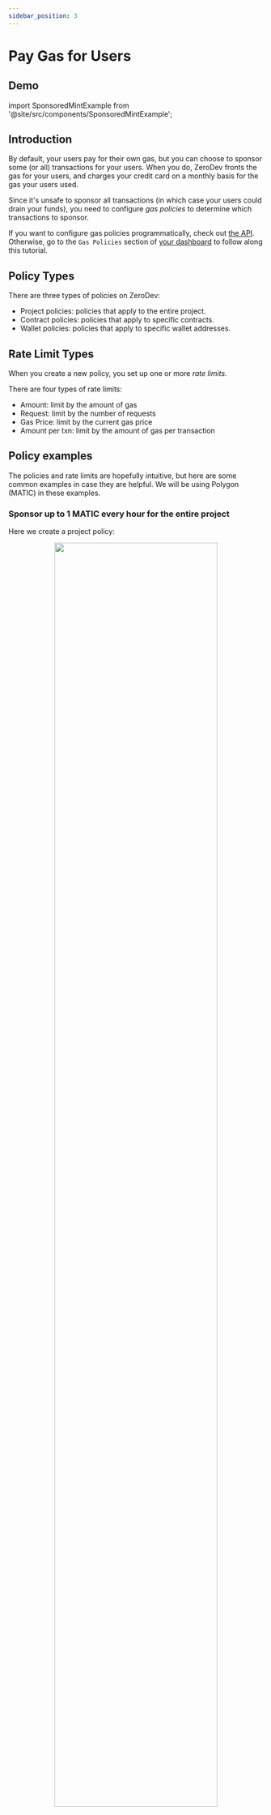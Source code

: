 ```yaml
---
sidebar_position: 3
---
```


# Pay Gas for Users

## Demo

import SponsoredMintExample from '@site/src/components/SponsoredMintExample';

<SponsoredMintExample />

## Introduction

By default, your users pay for their own gas, but you can choose to sponsor some (or all) transactions for your users.  When you do, ZeroDev fronts the gas for your users, and charges your credit card on a monthly basis for the gas your users used.

Since it's unsafe to sponsor all transactions (in which case your users could drain your funds), you need to configure *gas policies* to determine which transactions to sponsor.

If you want to configure gas policies programmatically, check out [the API](https://zerodev-api.readme.io/reference/addpolicytoproject).  Otherwise, go to the `Gas Policies` section of [your dashboard](https://dashboard.zerodev.app/) to follow along this tutorial.

## Policy Types

There are three types of policies on ZeroDev:

- Project policies: policies that apply to the entire project. 
- Contract policies: policies that apply to specific contracts.
- Wallet policies: policies that apply to specific wallet addresses.

## Rate Limit Types

When you create a new policy, you set up one or more *rate limits*.

There are four types of rate limits:

- Amount: limit by the amount of gas
- Request: limit by the number of requests
- Gas Price: limit by the current gas price
- Amount per txn: limit by the amount of gas per transaction

## Policy examples

The policies and rate limits are hopefully intuitive, but here are some common examples in case they are helpful.  We will be using Polygon (MATIC) in these examples.

### Sponsor up to 1 MATIC every hour for the entire project

Here we create a project policy:

<p align="center">
  <img src="/img/gas_policy_example_1.png" width="80%" />
</p>

### Sponsor 100 transactions per minute for a specific contract

Here we create a contract policy:

<p align="center">
  <img src="/img/gas_policy_example_2.png" width="80%" />
</p>

### Sponsor transactions for a specific function when gas price is below 50 GWEI

Here we create a contract policy:

<p align="center">
  <img src="/img/gas_policy_example_3.png" width="80%" />
</p>

### Sponsor 100 transactions per hour for a specific address

Here we create a wallet policy:

<p align="center">
  <img src="/img/gas_policy_example_4.png" width="80%" />
</p>
